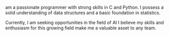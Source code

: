 am a passionate programmer with strong skills in C and Python. I possess a solid understanding of data structures and a basic foundation in statistics.

Currently, I am seeking opportunities in the field of AI I believe my skills and enthusiasm for this growing field make me a valuable asset to any team.
